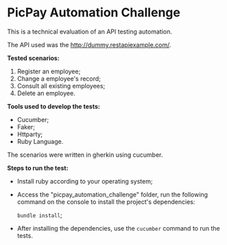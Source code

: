 # PicPay Automation Challenge

This is a technical evaluation of an API testing automation.

The API used was the http://dummy.restapiexample.com/.

**Tested scenarios:**
1) Register an employee;
2) Change a employee's record;
3) Consult all existing employees;
4) Delete an employee.

**Tools used to develop the tests:**
- Cucumber;
- Faker;
- Httparty;
- Ruby Language.

The scenarios were written in gherkin using cucumber.

**Steps to run the test:**
- Install ruby according to your operating system;
- Access the "picpay_automation_challenge" folder, run the following command on the console to install the project's dependencies:

     ```bundle install```;
- After installing the dependencies, use the ```cucumber``` command to run the tests.
